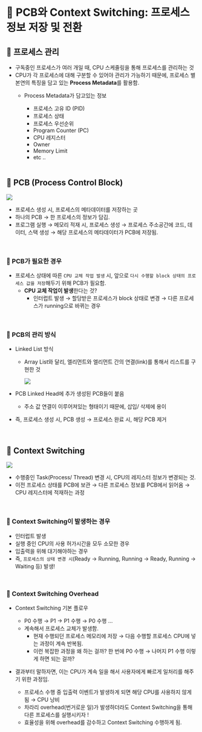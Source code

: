 # 📑 PCB와 Context Switching: 프로세스 정보 저장 및 전환

## 🚧 프로세스 관리

- 구독중인 프로세스가 여러 개일 때, CPU 스케줄링을 통해 프로세스를 관리하는 것
- CPU가 각 프로세스에 대해 구분할 수 있어야 관리가 가능하기 때문에, 프로세스 별 본연의 특징을 담고 있는 **Process Metadata**를 활용함.
    - Process Metadata가 담고있는 정보
        - 프로세스 고유 ID (PID)
        - 프로세스 상태
        - 프로세스 우선순위
        - Program Counter (PC)
        - CPU 레지스터
        - Owner
        - Memory Limit
        - etc ..

        <br />

## 🚧 PCB (Process Control Block)

![](https://velog.velcdn.com/images%2Fhaero_kim%2Fpost%2Fdd3d9ba6-bb62-4ade-bce7-341a2e1a3751%2F25673A5058F211C224.png)

- 프로세스 생성 시, 프로세스의 메타데이터를 저장하는 곳
- 하나의 PCB → 한 프로세스의 정보가 담김.
- 프로그램 실행 → 메모리 적재 시, 프로세스 생성 → 프로세스 주소공간에 코드, 데이터, 스택 생성 → 해당 프로세스의 메타데이터가 PCB에 저장됨.

<br />

### 👀 PCB가 필요한 경우

- 프로세스 상태에 따른 `CPU 교체 작업 발생` 시, 앞으로 `다시 수행할 block 상태의 프로세스 값을 저장`해두기 위해 PCB가 필요함.
    - **CPU 교체 작업이 발생**한다는 것?
        - 인터럽트 발생 → 할당받은 프로세스가 block 상태로 변경 → 다른 프로세스가 running으로 바뀌는 경우

<br />

### 👀 PCB의 관리 방식

- Linked List 방식
    - Array List와 달리, 엘리먼트와 엘리먼트 간의 연결(link)를 통해서 리스트를 구현한 것
        
        ![](https://media.geeksforgeeks.org/wp-content/cdn-uploads/20200922124319/Singly-Linked-List1.png)
        
- PCB Linked Head에 추가 생성된 PCB들이 붙음
    - 주소 값 연결이 이루어져있는 형태이기 때문에, 삽입/ 삭제에 용이
- 즉, 프로세스 생성 시, PCB 생성 → 프로세스 완료 시, 해당 PCB 제거

<br />

## 🚧 Context Switching

![](https://images.velog.io/images/haero_kim/post/bbc56488-d299-4c5d-9f1c-c9808b6f016b/%E1%84%89%E1%85%B3%E1%84%8F%E1%85%B3%E1%84%85%E1%85%B5%E1%86%AB%E1%84%89%E1%85%A3%E1%86%BA%202020-08-03%20%E1%84%8B%E1%85%A9%E1%84%92%E1%85%AE%205.06.12.png)

- 수행중인 Task(Process/ Thread) 변경 시, CPU의 레지스터 정보가 변경되는 것.
- 이전 프로세스 상태를 PCB에 보관 → 다른 프로세스 정보를 PCB에서 읽어옴 → CPU 레지스터에 적재하는 과정

<br />

### 👀 Context Switching이 발생하는 경우

- 인터럽트 발생
- 실행 중인 CPU의 사용 허가시간을 모두 소모한 경우
- 입출력을 위해 대기해야하는 경우
- 즉, `프로세스의 상태 변경 시`(Ready → Running, Running → Ready, Running → Waiting 등) 발생!

<br />

### 👀 Context Switching Overhead

- Context Switching 기본 플로우
    - P0 수행 → P1 → P1 수행 → P0 수행 …
    - 계속해서 프로세스 교체가 발생함.
        - 현재 수행되던 프로세스 메모리에 저장 → 다음 수행할 프로세스 CPU에 넣는 과정이 계속 반복됨.
        - 이런 복잡한 과정을 왜 하는 걸까? 한 번에 P0 수행 → 나머지 P1 수행 이렇게 하면 되는 걸까?

- 결과부터 말하자면, 이는 CPU가 계속 일을 해서 사용자에게 빠르게 일처리를 해주기 위한 과정임.
    - 프로세스 수행 중 입출력 이벤트가 발생하게 되면 해당 CPU를 사용하지 않게 됨 → CPU 낭비
    - 차라리 overhead(번거로운 일)가 발생하더라도 Context Switching을 통해 다른 프로세스를 실행시키자 !
    - 효율성을 위해 overhead를 감수하고 Context Switching 수행하게 됨.